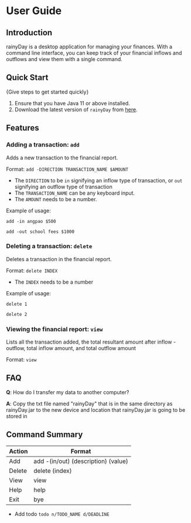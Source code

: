 # User Guide

## Introduction

rainyDay is a desktop application for managing your finances. With a command line interface, you can keep track of your
financial inflows and outflows and view them with a single command.

## Quick Start

{Give steps to get started quickly}

1. Ensure that you have Java 11 or above installed.
1. Download the latest version of `rainyDay`
   from [here](https://github.com/AY2223S2-CS2113T-T09-1/tp/releases/download/v1.0/rainyDay.jar).

## Features

### Adding a transaction: `add`

Adds a new transaction to the financial report.

Format: `add -DIRECTION TRANSACTION_NAME $AMOUNT`

* The `DIRECTION` to be `in` signifying an inflow type of transaction, or `out` signifying an outflow type of
  transaction
* The `TRANSACTION_NAME` can be any keyboard input.
* The `AMOUNT` needs to be a number.

Example of usage:

`add -in angpao $500`

`add -out school fees $1000`

### Deleting a transaction: `delete`

Deletes a transaction in the financial report.

Format: `delete INDEX`

* The `INDEX` needs to be a number

Example of usage:

`delete 1`

`delete 2`

### Viewing the financial report: `view`

Lists all the transaction added, the total resultant amount after inflow - outflow, total inflow amount, and total
outflow amount

Format: `view`

## FAQ

**Q**: How do I transfer my data to another computer?

**A**: Copy the txt file named "rainyDay" that is in the same directory as rainyDay.jar to the new device and location
that
rainyDay.jar is going to be stored in

## Command Summary

| Action | Format                              |
|--------|-------------------------------------|
| Add    | add -(in/out) (description) (value) |
| Delete | delete (index)                      |
| View   | view                                |
| Help   | help                                |
| Exit   | bye                                 |

* Add todo `todo n/TODO_NAME d/DEADLINE`
